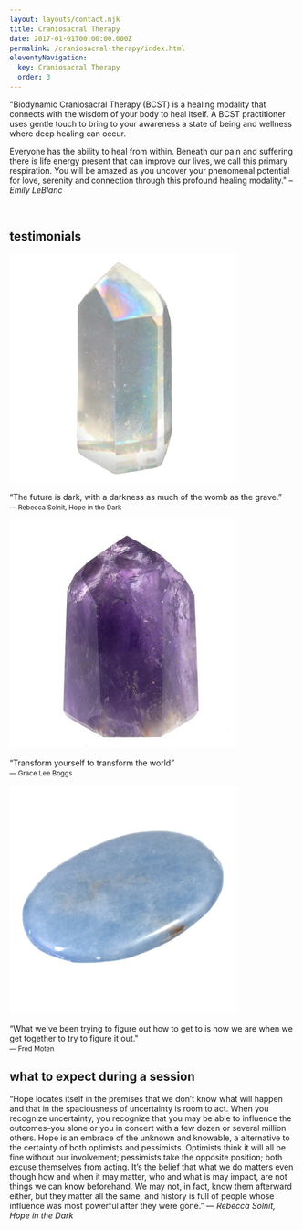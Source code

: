 ```yaml
---
layout: layouts/contact.njk
title: Craniosacral Therapy
date: 2017-01-01T00:00:00.000Z
permalink: /craniosacral-therapy/index.html
eleventyNavigation:
  key: Craniosacral Therapy
  order: 3
---
```

"Biodynamic Craniosacral Therapy (BCST) is a healing modality that connects with the wisdom of your body to heal itself. A BCST practitioner uses gentle touch to bring to your awareness a state of being and wellness where deep healing can occur. 

Everyone has the ability to heal from within. Beneath our pain and suffering there is life energy present that can improve our lives, we call this primary respiration. You will be amazed as you uncover your phenomenal potential for love, serenity and connection through this profound healing modality." – *Emily LeBlanc*

<br>

## testimonials

<section class="testimonial">
<div>
  <img class="circle" src="/static/img/aura-quartz.png">
<p>“The future is dark, with a darkness as much of the womb as the grave.” <br> <small>― Rebecca Solnit, Hope in the Dark</small></p>
</div>

<div>
  <img class="circle" src="/static/img/amethyst.jpg">
<p>“Transform yourself to transform the world”<br><small>
― Grace Lee Boggs</small></p>
</div>

<div>
  <img class="circle" src="/static/img/angelite.jpg">
<p>“What we've been trying to figure out how to get to is how we are when we get together to try to figure it out." <br>
<small>― Fred Moten</small></p>
</div>
</section>

## what to expect during a session

“Hope locates itself in the premises that we don’t know what will happen and that in the spaciousness of uncertainty is room to act. When you recognize uncertainty, you recognize that you may be able to influence the outcomes–you alone or you in concert with a few dozen or several million others. Hope is an embrace of the unknown and knowable, a alternative to the certainty of both optimists and pessimists. Optimists think it will all be fine without our involvement; pessimists take the opposite position; both excuse themselves from acting. It’s the belief that what we do matters even though how and when it may matter, who and what is may impact, are not things we can know beforehand. We may not, in fact, know them afterward either, but they matter all the same, and history is full of people whose influence was most powerful after they were gone.”
― *Rebecca Solnit, Hope in the Dark*